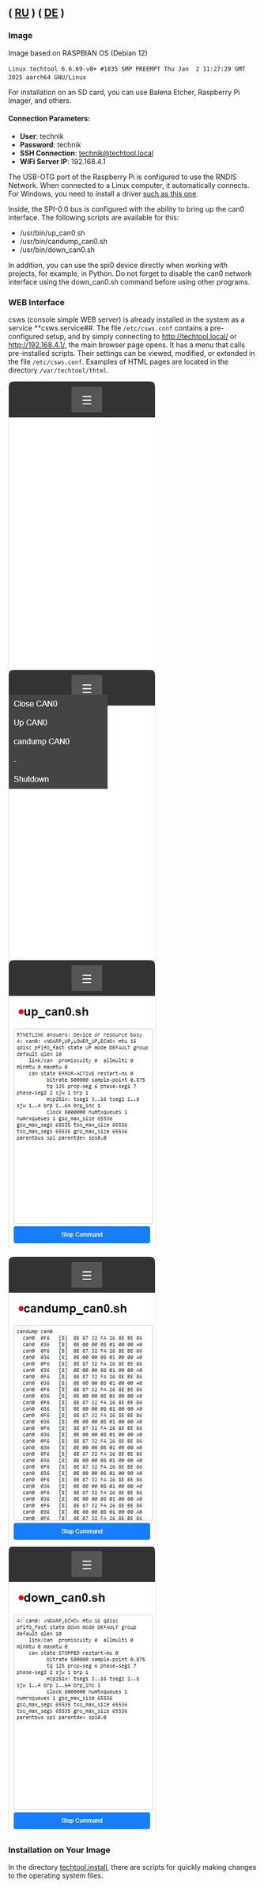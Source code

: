 ( [RU](./README-RU.md) )
( [DE](./README-DE.md) )
---

### Image
Image based on RASPBIAN OS (Debian 12)


`Linux techtool 6.6.69-v8+ #1835 SMP PREEMPT Thu Jan  2 11:27:29 GMT 2025 aarch64 GNU/Linux`

For installation on an SD card, you can use Balena Etcher, Raspberry Pi Imager, and others.


#### Connection Parameters:

- **User**: technik
- **Password**: technik
- **SSH Connection**: technik@techtool.local
- **WiFi Server IP**: 192.168.4.1

The USB-OTG port of the Raspberry Pi is configured to use the RNDIS Network. When connected to a Linux computer, it automatically connects. For Windows, you need to install a driver [such as this one](https://support.lenovo.com/ph/en/downloads/ds558735-rndis-driver-for-windows-10-lenovo-thinksystem-sr635-and-sr655).


Inside, the SPI-0.0 bus is configured with the ability to bring up the can0 interface. The following scripts are available for this:

- /usr/bin/up_can0.sh
- /usr/bin/candump_can0.sh
- /usr/bin/down_can0.sh

In addition, you can use the spi0 device directly when working with projects, for example, in Python. Do not forget to disable the can0 network interface using the down_can0.sh command before using other programs.

### WEB Interface

csws (console simple WEB server) is already installed in the system as a service **csws.service##. The file `/etc/csws.conf` contains a pre-configured setup, and by simply connecting to http://techtool.local/ or http://192.168.4.1/, the main browser page opens. It has a menu that calls pre-installed scripts. Their settings can be viewed, modified, or extended in the file `/etc/csws.conf`. Examples of HTML pages are located in the directory `/var/techtool/thtml`.

![Start](../picture/1-start.jpg)
![Menu](../picture/2-menushow.jpg)
![Up can0](../picture/3-up_can0.jpg)

![candump can0](../picture/4-candump.jpg)
![Down can0](../picture/5-down_can0.jpg)

### Installation on Your Image

In the directory [techtool.install](./techtool.install), there are scripts for quickly making changes to the operating system files.